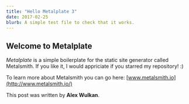 ```yaml
---
title: "Hello Metalplate 3"
date: 2017-02-25
blurb: A simple test file to check that it works.
---
```


## Welcome to Metalplate

*Metalplate* is a simple boilerplate for the static site generator called Metalsmith. If you like it, I would appriciate if you starred my repository! :)

To learn more about Metalsmith you can go here:
[www.metalsmith.io](http://www.metalsmith.io/)

This post was written by **Alex Wulkan**.
